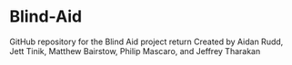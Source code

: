 # Blind-Aid
GitHub repository for the Blind Aid project  return
Created by Aidan Rudd, Jett Tinik, Matthew Bairstow, Philip Mascaro, and Jeffrey Tharakan
